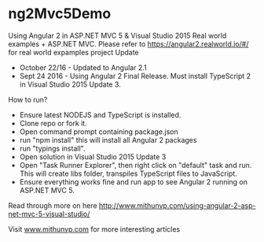 # ng2Mvc5Demo
Using Angular 2 in ASP.NET MVC 5 &amp; Visual Studio 2015
Real world examples + ASP.NET MVC. 
Please refer to https://angular2.realworld.io/#/ for real world expamples project
Update 
* October 22/16 - Updated to Angular 2.1
* Sept 24 2016 - Using Angular 2 Final Release. Must install TypeScript 2 in Visual Studio 2015 Update 3.

How to run?
* Ensure latest NODEJS and TypeScript is installed.
* Clone repo or fork it.
* Open command prompt containing package.json
* run "npm install" this will install all Angular 2 packages
* run "typings install".
* Open solution in Visual Studio 2015 Update 3
* Open "Task Runner Explorer", then right click on "default" task and run. This will create libs folder,
transpiles TypeScript files to JavaScript.
* Ensure everything works fine and run app to see Angular 2 running on ASP.NET MVC 5.

Read through more on here http://www.mithunvp.com/using-angular-2-asp-net-mvc-5-visual-studio/

Visit www.mithunvp.com for more interesting articles
